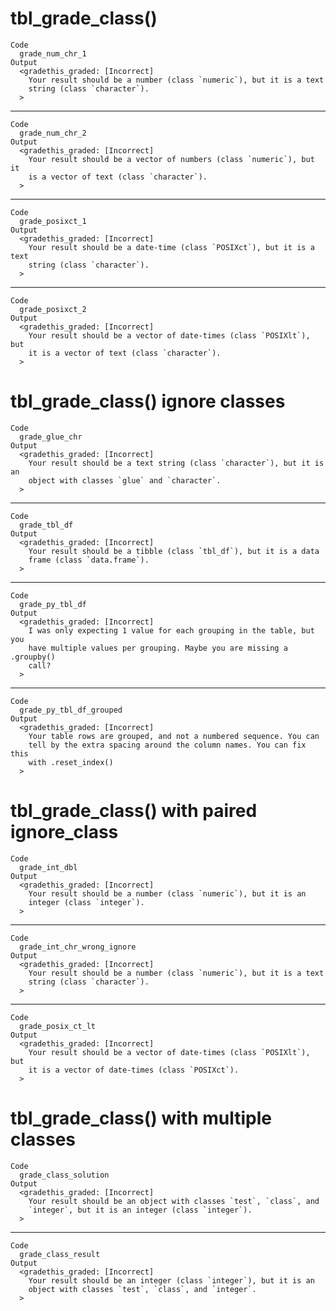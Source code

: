 # tbl_grade_class()

    Code
      grade_num_chr_1
    Output
      <gradethis_graded: [Incorrect]
        Your result should be a number (class `numeric`), but it is a text
        string (class `character`).
      >

---

    Code
      grade_num_chr_2
    Output
      <gradethis_graded: [Incorrect]
        Your result should be a vector of numbers (class `numeric`), but it
        is a vector of text (class `character`).
      >

---

    Code
      grade_posixct_1
    Output
      <gradethis_graded: [Incorrect]
        Your result should be a date-time (class `POSIXct`), but it is a text
        string (class `character`).
      >

---

    Code
      grade_posixct_2
    Output
      <gradethis_graded: [Incorrect]
        Your result should be a vector of date-times (class `POSIXlt`), but
        it is a vector of text (class `character`).
      >

# tbl_grade_class() ignore classes

    Code
      grade_glue_chr
    Output
      <gradethis_graded: [Incorrect]
        Your result should be a text string (class `character`), but it is an
        object with classes `glue` and `character`.
      >

---

    Code
      grade_tbl_df
    Output
      <gradethis_graded: [Incorrect]
        Your result should be a tibble (class `tbl_df`), but it is a data
        frame (class `data.frame`).
      >

---

    Code
      grade_py_tbl_df
    Output
      <gradethis_graded: [Incorrect]
        I was only expecting 1 value for each grouping in the table, but you
        have multiple values per grouping. Maybe you are missing a .groupby()
        call?
      >

---

    Code
      grade_py_tbl_df_grouped
    Output
      <gradethis_graded: [Incorrect]
        Your table rows are grouped, and not a numbered sequence. You can
        tell by the extra spacing around the column names. You can fix this
        with .reset_index()
      >

# tbl_grade_class() with paired ignore_class

    Code
      grade_int_dbl
    Output
      <gradethis_graded: [Incorrect]
        Your result should be a number (class `numeric`), but it is an
        integer (class `integer`).
      >

---

    Code
      grade_int_chr_wrong_ignore
    Output
      <gradethis_graded: [Incorrect]
        Your result should be a number (class `numeric`), but it is a text
        string (class `character`).
      >

---

    Code
      grade_posix_ct_lt
    Output
      <gradethis_graded: [Incorrect]
        Your result should be a vector of date-times (class `POSIXlt`), but
        it is a vector of date-times (class `POSIXct`).
      >

# tbl_grade_class() with multiple classes

    Code
      grade_class_solution
    Output
      <gradethis_graded: [Incorrect]
        Your result should be an object with classes `test`, `class`, and
        `integer`, but it is an integer (class `integer`).
      >

---

    Code
      grade_class_result
    Output
      <gradethis_graded: [Incorrect]
        Your result should be an integer (class `integer`), but it is an
        object with classes `test`, `class`, and `integer`.
      >

